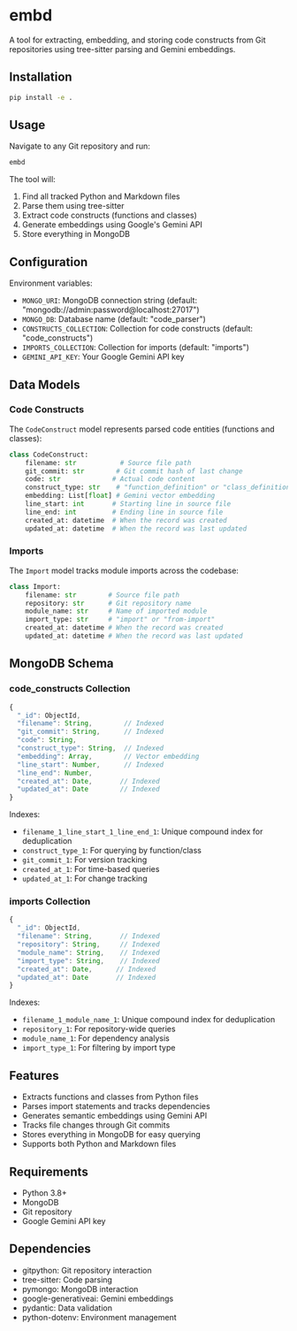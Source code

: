 # embd

A tool for extracting, embedding, and storing code constructs from Git repositories using tree-sitter parsing and Gemini embeddings.

## Installation

```bash
pip install -e .
```

## Usage

Navigate to any Git repository and run:

```bash
embd
```

The tool will:
1. Find all tracked Python and Markdown files
2. Parse them using tree-sitter
3. Extract code constructs (functions and classes)
4. Generate embeddings using Google's Gemini API
5. Store everything in MongoDB

## Configuration

Environment variables:
- `MONGO_URI`: MongoDB connection string (default: "mongodb://admin:password@localhost:27017")
- `MONGO_DB`: Database name (default: "code_parser")
- `CONSTRUCTS_COLLECTION`: Collection for code constructs (default: "code_constructs")
- `IMPORTS_COLLECTION`: Collection for imports (default: "imports")
- `GEMINI_API_KEY`: Your Google Gemini API key

## Data Models

### Code Constructs

The `CodeConstruct` model represents parsed code entities (functions and classes):

```python
class CodeConstruct:
    filename: str           # Source file path
    git_commit: str        # Git commit hash of last change
    code: str             # Actual code content
    construct_type: str    # "function_definition" or "class_definition"
    embedding: List[float] # Gemini vector embedding
    line_start: int       # Starting line in source file
    line_end: int         # Ending line in source file
    created_at: datetime  # When the record was created
    updated_at: datetime  # When the record was last updated
```

### Imports

The `Import` model tracks module imports across the codebase:

```python
class Import:
    filename: str        # Source file path
    repository: str      # Git repository name
    module_name: str     # Name of imported module
    import_type: str     # "import" or "from-import"
    created_at: datetime # When the record was created
    updated_at: datetime # When the record was last updated
```

## MongoDB Schema

### code_constructs Collection

```javascript
{
  "_id": ObjectId,
  "filename": String,        // Indexed
  "git_commit": String,      // Indexed
  "code": String,
  "construct_type": String,  // Indexed
  "embedding": Array,        // Vector embedding
  "line_start": Number,      // Indexed
  "line_end": Number,
  "created_at": Date,       // Indexed
  "updated_at": Date        // Indexed
}
```

Indexes:
- `filename_1_line_start_1_line_end_1`: Unique compound index for deduplication
- `construct_type_1`: For querying by function/class
- `git_commit_1`: For version tracking
- `created_at_1`: For time-based queries
- `updated_at_1`: For change tracking

### imports Collection

```javascript
{
  "_id": ObjectId,
  "filename": String,       // Indexed
  "repository": String,     // Indexed
  "module_name": String,    // Indexed
  "import_type": String,    // Indexed
  "created_at": Date,      // Indexed
  "updated_at": Date       // Indexed
}
```

Indexes:
- `filename_1_module_name_1`: Unique compound index for deduplication
- `repository_1`: For repository-wide queries
- `module_name_1`: For dependency analysis
- `import_type_1`: For filtering by import type

## Features

- Extracts functions and classes from Python files
- Parses import statements and tracks dependencies
- Generates semantic embeddings using Gemini API
- Tracks file changes through Git commits
- Stores everything in MongoDB for easy querying
- Supports both Python and Markdown files

## Requirements

- Python 3.8+
- MongoDB
- Git repository
- Google Gemini API key

## Dependencies

- gitpython: Git repository interaction
- tree-sitter: Code parsing
- pymongo: MongoDB interaction
- google-generativeai: Gemini embeddings
- pydantic: Data validation
- python-dotenv: Environment management
